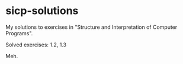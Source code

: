 # sicp-solutions
My solutions to exercises in "Structure and Interpretation of Computer Programs".

Solved exercises: 1.2, 1.3

Meh.


